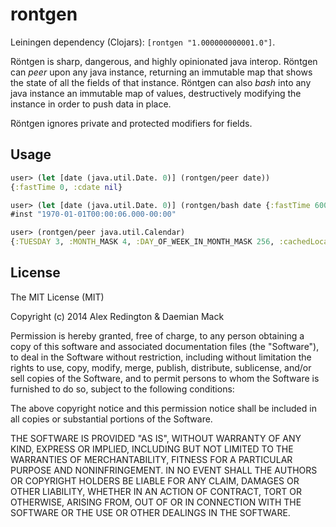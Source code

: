 # rontgen

Leiningen dependency (Clojars): `[rontgen "1.000000000001.0"]`.

Röntgen is sharp, dangerous, and highly opinionated java
interop. Röntgen can *peer* upon any java instance, returning an
immutable map that shows the state of all the fields of that
instance. Röntgen can also *bash* into any java instance an immutable
map of values, destructively modifying the instance in order to push
data in place.

Röntgen ignores private and protected modifiers for fields.

## Usage

```clojure
user> (let [date (java.util.Date. 0)] (rontgen/peer date))
{:fastTime 0, :cdate nil}
```

```clojure
user> (let [date (java.util.Date. 0)] (rontgen/bash date {:fastTime 6000}))
#inst "1970-01-01T00:00:06.000-00:00"
```

```clojure
user> (rontgen/peer java.util.Calendar)
{:TUESDAY 3, :MONTH_MASK 4, :DAY_OF_WEEK_IN_MONTH_MASK 256, :cachedLocaleData {}, :SATURDAY 7, :JANUARY 0, :MINUTE 12, :DAY_OF_YEAR_MASK 64, :ERA 0, :MARCH 2, :COMPUTED 1, :DST_OFFSET_MASK 65536, :YEAR_MASK 2, :DATE 5, :FRIDAY 6, :AM_PM 9, :WEEK_OF_MONTH_MASK 16, :DAY_OF_WEEK 7, :DAY_OF_MONTH_MASK 32, :MINIMUM_USER_STAMP 2, :DAY_OF_WEEK_MASK 128, :MONDAY 2, :HOUR_MASK 1024, :PM 1, :$assertionsDisabled true, :WEEK_OF_YEAR 3, :HOUR_OF_DAY_MASK 2048, :ZONE_OFFSET 15, :DST_OFFSET 16, :JUNE 5, :currentSerialVersion 1, :DECEMBER 11, :MILLISECOND 14, :AUGUST 7, :MONTH 2, :ALL_FIELDS 131071, :NOVEMBER 10, :YEAR 1, :HOUR 10, :THURSDAY 5, :FIELD_NAME #<String[] [Ljava.lang.String;@24b0d6c7>, :DAY_OF_WEEK_IN_MONTH 8, :UNSET 0, :WEEK_OF_MONTH 4, :SEPTEMBER 8, :FIELD_COUNT 17, :MINUTE_MASK 4096, :SECOND 13, :WEEK_OF_YEAR_MASK 8, :SHORT 1, :serialVersionUID -1807547505821590642, :WEDNESDAY 4, :APRIL 3, :SUNDAY 1, :JULY 6, :HOUR_OF_DAY 11, :DAY_OF_MONTH 5, :LONG 2, :ALL_STYLES 0, :UNDECIMBER 12, :ZONE_OFFSET_MASK 32768, :FEBRUARY 1, :SECOND_MASK 8192, :ERA_MASK 1, :MILLISECOND_MASK 16384, :DATE_MASK 32, :OCTOBER 9, :MAY 4, :AM 0, :DAY_OF_YEAR 6, :AM_PM_MASK 512}
```

## License
The MIT License (MIT)

Copyright (c) 2014 Alex Redington & Daemian Mack

Permission is hereby granted, free of charge, to any person obtaining a copy
of this software and associated documentation files (the "Software"), to deal
in the Software without restriction, including without limitation the rights
to use, copy, modify, merge, publish, distribute, sublicense, and/or sell
copies of the Software, and to permit persons to whom the Software is
furnished to do so, subject to the following conditions:

The above copyright notice and this permission notice shall be included in
all copies or substantial portions of the Software.

THE SOFTWARE IS PROVIDED "AS IS", WITHOUT WARRANTY OF ANY KIND, EXPRESS OR
IMPLIED, INCLUDING BUT NOT LIMITED TO THE WARRANTIES OF MERCHANTABILITY,
FITNESS FOR A PARTICULAR PURPOSE AND NONINFRINGEMENT. IN NO EVENT SHALL THE
AUTHORS OR COPYRIGHT HOLDERS BE LIABLE FOR ANY CLAIM, DAMAGES OR OTHER
LIABILITY, WHETHER IN AN ACTION OF CONTRACT, TORT OR OTHERWISE, ARISING FROM,
OUT OF OR IN CONNECTION WITH THE SOFTWARE OR THE USE OR OTHER DEALINGS IN
THE SOFTWARE.
